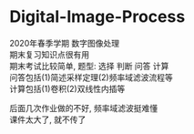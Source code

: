 # Digital-Image-Process
2020年春季学期 数字图像处理  
期末复习知识点很有用  
期末考试比较简单, 题型: 选择 判断 问答 计算  
问答包括(1)简述采样定理(2)频率域滤波流程等  
计算包括(1)卷积(2)双线性内插等  
  
后面几次作业做的不好, 频率域滤波挺难懂  
课件太大了, 就不传了
